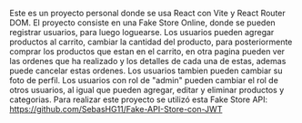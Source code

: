 Este es un proyecto personal donde se usa React con Vite y React Router DOM.
El proyecto consiste en una Fake Store Online, donde se pueden registrar usuarios, para luego loguearse.
Los usuarios pueden agregar productos al carrito, cambiar la cantidad del producto, para posteriormente comprar los productos que estan en el carrito, en otra pagina pueden ver las ordenes que ha realizado y los detalles de cada una de estas, ademas puede cancelar estas ordenes.
Los usuarios tambien pueden cambiar su foto de perfil.
Los usuarios con rol de "admin" pueden cambiar el rol de otros usuarios, al igual que pueden agregar, editar y eliminar productos y categorias.
Para realizar este proyecto se utilizó esta Fake Store API: https://github.com/SebasHG11/Fake-API-Store-con-JWT
